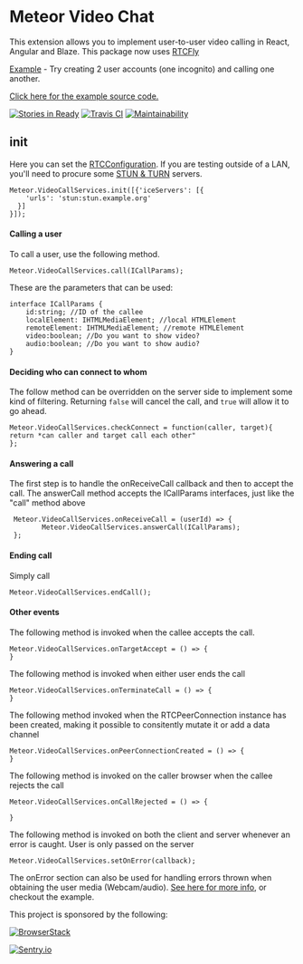 # Meteor Video Chat
This extension allows you to implement user-to-user video calling in React, Angular and Blaze.
This package now uses [RTCFly](https://github.com/rtcfly/rtcfly)


[Example](https://meteorvideochat.herokuapp.com) - Try creating 2 user accounts (one incognito) and calling one another. 

[Click here for the example source code.](https://github.com/elmarti/meteor-video-chat-example)

[![Stories in Ready](https://badge.waffle.io/elmarti/meteor-video-chat.svg?label=ready&title=Ready)](http://waffle.io/elmarti/meteor-video-chat)
[![Travis CI](https://travis-ci.org/elmarti/meteor-video-chat.svg?branch=master)](https://travis-ci.org/elmarti/meteor-video-chat)
[![Maintainability](https://api.codeclimate.com/v1/badges/1ac37840becd7f729338/maintainability)](https://codeclimate.com/github/elmarti/meteor-video-chat/maintainability)

## init
Here you can set the [RTCConfiguration](https://developer.mozilla.org/en-US/docs/Web/API/RTCConfiguration). If you are testing outside of a LAN, you'll need to procure some [STUN & TURN](https://gist.github.com/yetithefoot/7592580) servers.

```
Meteor.VideoCallServices.init([{'iceServers': [{
    'urls': 'stun:stun.example.org'
  }]
}]);
```
#### Calling a user
To call a user, use the following method. 
```
Meteor.VideoCallServices.call(ICallParams);

```
These are the parameters that can be used: 
```
interface ICallParams {
    id:string; //ID of the callee
    localElement: IHTMLMediaElement; //local HTMLElement
    remoteElement: IHTMLMediaElement; //remote HTMLElement
    video:boolean; //Do you want to show video?
    audio:boolean; //Do you want to show audio?
}
```


#### Deciding who can connect to whom
The follow method can be overridden on the server side to implement some kind of filtering. Returning `false` will cancel the call, and `true` will allow it to go ahead.

```
Meteor.VideoCallServices.checkConnect = function(caller, target){
return *can caller and target call each other"
};
```
#### Answering a call
The first step is to handle the onReceiveCall callback and then to accept the call. The answerCall method accepts the ICallParams interfaces, just like the "call" method above
```
 Meteor.VideoCallServices.onReceiveCall = (userId) => {
        Meteor.VideoCallServices.answerCall(ICallParams);
 };

```
#### Ending call
Simply call
```
Meteor.VideoCallServices.endCall();
```
#### Other events
The following method is invoked when the callee accepts the call.
```
Meteor.VideoCallServices.onTargetAccept = () => {
}
```
The following method is invoked when either user ends the call
```
Meteor.VideoCallServices.onTerminateCall = () => {
}
```
The following method invoked when the RTCPeerConnection instance has been created, making it possible to consitently mutate it or add a data channel
```
Meteor.VideoCallServices.onPeerConnectionCreated = () => {
}

``` 
The following method is invoked on the caller browser when the callee rejects the call 
```
Meteor.VideoCallServices.onCallRejected = () => {
    
}

```


The following method is invoked on both the client and server whenever an error is caught.
User is only passed on the server

```
Meteor.VideoCallServices.setOnError(callback);
```
The onError section can also be used for handling errors thrown when obtaining the user media (Webcam/audio).
[See here for more info](https://developer.mozilla.org/en-US/docs/Web/API/MediaDevices/getUserMedia#Exceptions), or checkout the example.


This project is sponsored by the following:

[![BrowserStack](https://www.browserstack.com/images/layout/browserstack-logo-600x315.png)](https://www.browserstack.com/)

[![Sentry.io](https://sentry.io/_assets/branding/png/sentry-horizontal-black-6aaf82e66456a21249eb5bef3d3e65754cadfd498f31469002bc603d966d08ef.png)](https://sentry.io/)